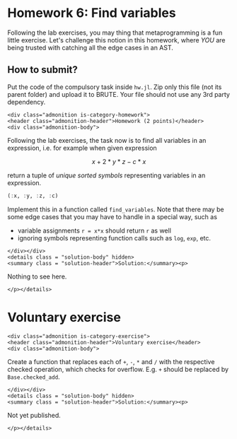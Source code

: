 # Homework 6: Find variables
Following the lab exercises, you may thing that metaprogramming is a fun little exercise. Let's challenge this notion in this homework, where *YOU* are being trusted with catching all the edge cases in an AST.

## How to submit?
Put the code of the compulsory task inside `hw.jl`. Zip only this file (not its parent folder) and upload it to BRUTE. Your file should not use any 3rd party dependency.

```@raw html
<div class="admonition is-category-homework">
<header class="admonition-header">Homework (2 points)</header>
<div class="admonition-body">
```
Following the lab exercises, the task now is to find all variables in an expression, i.e. for example when given expression
```math
x + 2*y*z - c*x
```
return a tuple of *unique sorted symbols* representing variables in an expression.
```julia
(:x, :y, :z, :c)
```
Implement this in a function called `find_variables`. Note that there may be some edge cases that you may have to handle in a special way, such as 
- variable assignments `r = x*x` should return `r` as well
- ignoring symbols representing function calls such as `log`, `exp`, etc.

```@raw html
</div></div>
<details class = "solution-body" hidden>
<summary class = "solution-header">Solution:</summary><p>
```

Nothing to see here.


```@raw html
</p></details>
```

# Voluntary exercise
```@raw html
<div class="admonition is-category-exercise">
<header class="admonition-header">Voluntary exercise</header>
<div class="admonition-body">
```
Create a function that replaces each of `+`, `-`, `*` and `/` with the respective checked operation, which checks for overflow. E.g. `+` should be replaced by `Base.checked_add`.

```@raw html
</div></div>
<details class = "solution-body" hidden>
<summary class = "solution-header">Solution:</summary><p>
```
Not yet published.

```@raw html
</p></details>
```
